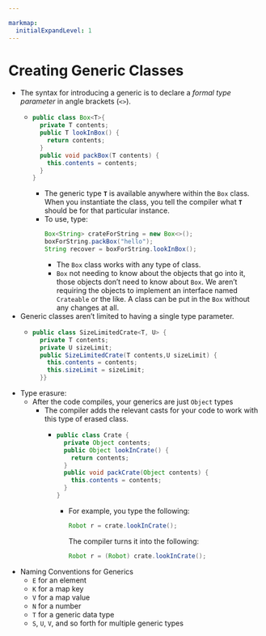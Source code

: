 ```yaml
---

markmap:
  initialExpandLevel: 1
---
```

# **Creating Generic Classes**
- The syntax for introducing a generic is to declare 
  a _formal type parameter_ in angle brackets (`<>`).
  - ```java
    public class Box<T>{
      private T contents;
      public T lookInBox() {
        return contents;
      }
      public void packBox(T contents) {
        this.contents = contents;
      }
    }
    ```
    - The generic type **`T`** is available anywhere within the `Box` class.
    When you instantiate the class, you tell the compiler what **`T`** 
    should be for that particular instance.
    - To use, type:
      ```java
      Box<String> crateForString = new Box<>();
      boxForString.packBox("hello");
      String recover = boxForString.lookInBox();
      ```
      - The `Box` class works with any type of class.
      - `Box` not needing to know about the objects that go into it, those objects 
      don’t need to know about `Box`. We aren’t requiring the objects to 
      implement an interface named `Crateable` or the like. A class can be put 
      in the `Box` without any changes at all.
- Generic classes aren’t limited to having a single type parameter.
  - ```java
    public class SizeLimitedCrate<T, U> {
      private T contents;
      private U sizeLimit;
      public SizeLimitedCrate(T contents,U sizeLimit) {
        this.contents = contents;
        this.sizeLimit = sizeLimit;
      }}
    ```
- Type erasure:
  - After the code compiles, your 
  generics are just `Object` types
    - The compiler adds the relevant casts for your 
    code to work with this type of erased class.
      - ```java
        public class Crate {
          private Object contents;
          public Object lookInCrate() {
            return contents;
          }
          public void packCrate(Object contents) {
            this.contents = contents;
          }
        }
        ```
        -  For example, you type the following:
            ```java
            Robot r = crate.lookInCrate();
            ```
            The compiler turns it into the following:
            ```java
            Robot r = (Robot) crate.lookInCrate();
            ```
- Naming Conventions for Generics
  - `E` for an element
  - `K` for a map key
  - `V` for a map value
  - `N` for a number
  - `T` for a generic data type
  - `S`, `U`, `V`, and so forth for multiple generic types
